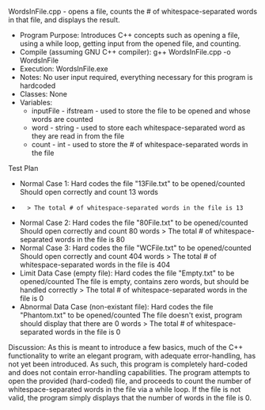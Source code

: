 WordsInFile.cpp - opens a file, counts the # of whitespace-separated words in that file, and displays the result.

- Program Purpose:
		Introduces C++ concepts such as opening a file, using a while loop, getting
		input from the opened file, and counting.
- Compile (assuming GNU C++ compiler): g++ WordsInFile.cpp -o WordsInFile
- Execution: WordsInFile.exe
- Notes: No user input required, everything necessary for this program is hardcoded
- Classes: None
- Variables:
	- inputFile - ifstream - used to store the file to be opened and whose words
					are counted
	- word - string - used to store each whitespace-separated word as they are 
					read in from the file
	- count - int - used to store the # of whitespace-separated words in the file

Test Plan
- Normal Case 1:
		Hard codes the file "13File.txt" to be opened/counted
		Should open correctly and count 13 words
- 		> The total # of whitespace-separated words in the file is 13
- Normal Case 2:
		Hard codes the file "80File.txt" to be opened/counted
		Should open correctly and count 80 words
		> The total # of whitespace-separated words in the file is 80
- Normal Case 3:
		Hard codes the file "WCFile.txt" to be opened/counted
		Should open correctly and count 404 words
		> The total # of whitespace-separated words in the file is 404
- Limit Data Case (empty file):
		Hard codes the file "Empty.txt" to be opened/counted
		The file is empty, contains zero words, but should be handled correctly
		> The total # of whitespace-separated words in the file is 0
- Abnormal Data Case (non-existant file):
		Hard codes the file "Phantom.txt" to be opened/counted
		The file doesn't exist, program should display that there are 0 words
		> The total # of whitespace-separated words in the file is 0

Discussion:
		As this is meant to introduce a few basics, much of the C++ functionality to 
		write an elegant program, with adequate error-handling, has not yet been
		introduced.  As such, this program is completely hard-coded and does not
		contain error-handling capabilities.
		The program attempts to open the provided (hard-coded) file, and proceeds
		to count the number of whitespace-separated words in the file via a while
		loop.
		If the file is not valid, the program simply displays that the number of 
		words in the file is 0.
